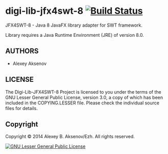 digi-lib-jfx4swt-8 [![Build Status](https://travis-ci.org/ezh/digi-lib-jfx4swt-8.png?branch=master)](https://travis-ci.org/ezh/digi-lib-jfx4swt-8)
==================

JFX4SWT-8 - Java 8 JavaFX library adapter for SWT framework.

Library requires a Java Runtime Environment (JRE) of version 8.0.

AUTHORS
-------

* Alexey Aksenov

LICENSE
-------

The Digi-Lib-JFX4SWT-8 Project is licensed to you under the terms of
the GNU Lesser General Public License, version 3.0, a copy of which has been
included in the COPYING.LESSER file.
Please check the individual source files for details.

Copyright
---------

Copyright © 2014 Alexey B. Aksenov/Ezh. All rights reserved.

[![GNU Lesser General Public License](http://www.gnu.org/graphics/lgplv3-147x51.png)](http://www.gnu.org/licenses/lgpl.html)
